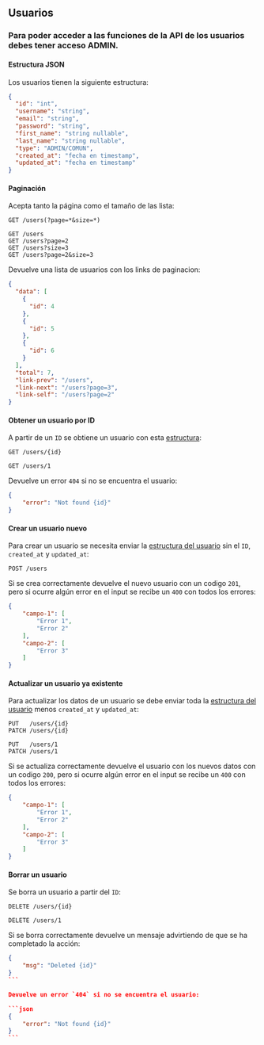 ## Usuarios

### Para poder acceder a las funciones de la API de los usuarios debes tener acceso **ADMIN**.

#### Estructura JSON

Los usuarios tienen la siguiente estructura:

```json
{
  "id": "int",
  "username": "string",
  "email": "string",
  "password": "string",
  "first_name": "string nullable",
  "last_name": "string nullable",
  "type": "ADMIN/COMUN",
  "created_at": "fecha en timestamp",
  "updated_at": "fecha en timestamp"
}
```

#### Paginación

Acepta tanto la página como el tamaño de las lista:

```
GET /users(?page=*&size=*)

GET /users
GET /users?page=2
GET /users?size=3
GET /users?page=2&size=3
```

Devuelve una lista de usuarios con los links de paginacion:

```json
{
  "data": [
    {
      "id": 4
    },
    {
      "id": 5
    },
    {
      "id": 6
    }
  ],
  "total": 7,
  "link-prev": "/users",
  "link-next": "/users?page=3",
  "link-self": "/users?page=2"
}
```

#### Obtener un usuario por ID

A partir de un `ID` se obtiene un usuario con esta [estructura](#estructura-json):

```
GET /users/{id}

GET /users/1
```

Devuelve un error `404` si no se encuentra el usuario:

```json
{
    "error": "Not found {id}"
}
```

#### Crear un usuario nuevo

Para crear un usuario se necesita enviar la [estructura del usuario](#estructura-json) sin el `ID`, `created_at` y `updated_at`:

```
POST /users
```

Si se crea correctamente devuelve el nuevo usuario con un codigo `201`, pero si ocurre algún error en el input se recibe un `400` con todos los errores:

```json
{
    "campo-1": [
        "Error 1",
        "Error 2"
    ],
    "campo-2": [
        "Error 3"
    ]
}
```


#### Actualizar un usuario ya existente

Para actualizar los datos de un usuario se debe enviar toda la [estructura del usuario](#estructura-json) menos `created_at` y `updated_at`:

```
PUT   /users/{id}
PATCH /users/{id}

PUT   /users/1
PATCH /users/1
```

Si se actualiza correctamente devuelve el usuario con los nuevos datos con un codigo `200`, pero si ocurre algún error en el input se recibe un `400` con todos los errores:

```json
{
    "campo-1": [
        "Error 1",
        "Error 2"
    ],
    "campo-2": [
        "Error 3"
    ]
}
```


#### Borrar un usuario

Se borra un usuario a partir del `ID`:

```
DELETE /users/{id}

DELETE /users/1
```

Si se borra correctamente devuelve un mensaje advirtiendo de que se ha completado la acción:

````json
{
    "msg": "Deleted {id}"
}
```

Devuelve un error `404` si no se encuentra el usuario:

```json
{
    "error": "Not found {id}"
}
```
